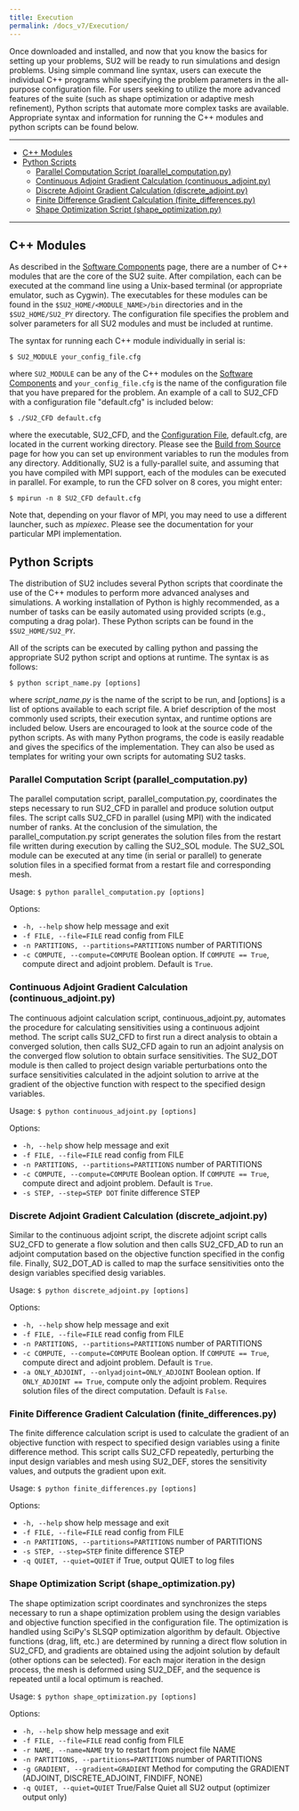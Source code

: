 ```yaml
---
title: Execution
permalink: /docs_v7/Execution/
---
```


Once downloaded and installed, and now that you know the basics for setting up your problems, SU2 will be ready to run simulations and design problems. Using simple command line syntax, users can execute the individual C++ programs while specifying the problem parameters in the all-purpose configuration file. For users seeking to utilize the more advanced features of the suite (such as shape optimization or adaptive mesh refinement), Python scripts that automate more complex tasks are available. Appropriate syntax and information for running the C++ modules and python scripts can be found below.

---


- [C++ Modules](#c-modules)
- [Python Scripts](#python-scripts)
  - [Parallel Computation Script (parallel_computation.py)](#parallel-computation-script-parallelcomputationpy)
  - [Continuous Adjoint Gradient Calculation (continuous_adjoint.py)](#continuous-adjoint-gradient-calculation-continuousadjointpy)
  - [Discrete Adjoint Gradient Calculation (discrete_adjoint.py)](#discrete-adjoint-gradient-calculation-discreteadjointpy)
  - [Finite Difference Gradient Calculation (finite_differences.py)](#finite-difference-gradient-calculation-finitedifferencespy)
  - [Shape Optimization Script (shape_optimization.py)](#shape-optimization-script-shapeoptimizationpy)
  
---

## C++ Modules

As described in the [Software Components](/docs_v7/Software-Components/) page, there are a number of C++ modules that are the core of the SU2 suite. After compilation, each can be executed at the command line using a Unix-based terminal (or appropriate emulator, such as Cygwin). The executables for these modules can be found in the `$SU2_HOME/<MODULE_NAME>/bin` directories and in the `$SU2_HOME/SU2_PY` directory.  The configuration file specifies the problem and solver parameters for all SU2 modules and must be included at runtime.

The syntax for running each C++ module individually in serial is:
```
$ SU2_MODULE your_config_file.cfg
```
where `SU2_MODULE` can be any of the C++ modules on the [Software Components](/docs_v7/Software-Components/) and `your_config_file.cfg` is the name of the configuration file that you have prepared for the problem. An example of a call to SU2_CFD with a configuration file "default.cfg" is included below:
```
$ ./SU2_CFD default.cfg
```
where the executable, SU2_CFD, and the [Configuration File](/docs_v7/Configuration-File/), default.cfg, are located in the current working directory.  Please see the [Build from Source](/docs_v7/Build-SU2-Linux-MacOS/) page for how you can set up environment variables to run the modules from any directory. Additionally, SU2 is a fully-parallel suite, and assuming that you have compiled with MPI support, each of the modules can be executed in parallel. For example, to run the CFD solver on 8 cores, you might enter:
```
$ mpirun -n 8 SU2_CFD default.cfg
```
Note that, depending on your flavor of MPI, you may need to use a different launcher, such as *mpiexec*. Please see the documentation for your particular MPI implementation.

## Python Scripts

The distribution of SU2 includes several Python scripts that coordinate the use of the C++ modules to perform more advanced analyses and simulations. A working installation of Python is highly recommended, as a number of tasks can be easily automated using provided scripts (e.g., computing a drag polar). These Python scripts can be found in the `$SU2_HOME/SU2_PY`.

All of the scripts can be executed by calling python and passing the appropriate SU2 python script and options at runtime. The syntax is as follows:
```
$ python script_name.py [options]
```
where *script_name.py* is the name of the script to be run, and [options] is a list of options available to each script file.  A brief description of the most commonly used scripts, their execution syntax, and runtime options are included below. Users are encouraged to look at the source code of the python scripts. As with many Python programs, the code is easily readable and gives the specifics of the implementation. They can also be used as templates for writing your own scripts for automating SU2 tasks.

### Parallel Computation Script (parallel_computation.py)

The parallel computation script, parallel_computation.py, coordinates the steps necessary to run SU2_CFD in parallel and produce solution output files. The script calls SU2_CFD in parallel (using MPI) with the indicated number of ranks. At the conclusion of the simulation, the parallel_computation.py script generates the solution files from the restart file written during execution by calling the SU2_SOL module. The SU2_SOL module can be executed at any time (in serial or parallel) to generate solution files in a specified format from a restart file and corresponding mesh.

Usage: `$ python parallel_computation.py [options]`

Options:
* `-h, --help` show help message and exit
* `-f FILE, --file=FILE` read config from FILE
* `-n PARTITIONS, --partitions=PARTITIONS` number of PARTITIONS
* `-c COMPUTE, --compute=COMPUTE` Boolean option. If `COMPUTE == True`, compute direct and adjoint problem. Default is  `True`.

### Continuous Adjoint Gradient Calculation (continuous_adjoint.py)

The continuous adjoint calculation script, continuous_adjoint.py, automates the procedure for calculating sensitivities using a continuous adjoint method. The script calls SU2_CFD to first run a direct analysis to obtain a converged solution, then calls SU2_CFD again to run an adjoint analysis on the converged flow solution to obtain surface sensitivities. The SU2_DOT module is then called to project design variable perturbations onto the surface sensitivities calculated in the adjoint solution to arrive at the gradient of the objective function with respect to the specified design variables.

Usage: `$ python continuous_adjoint.py [options]`

Options:
* `-h, --help` show help message and exit
* `-f FILE, --file=FILE` read config from FILE
* `-n PARTITIONS, --partitions=PARTITIONS` number of PARTITIONS
* `-c COMPUTE, --compute=COMPUTE` Boolean option. If `COMPUTE == True`, compute direct and adjoint problem. Default is  `True`.
* `-s STEP, --step=STEP DOT` finite difference STEP

### Discrete Adjoint Gradient Calculation (discrete_adjoint.py)

Similar to the continuous adjoint script, the discrete adjoint script calls SU2_CFD to generate a flow solution and then calls SU2_CFD_AD to run an adjoint computation based on the objective function specified in the config file. Finally, SU2_DOT_AD is called to map the surface sensitivities onto the design variables specified desig variables.

Usage: `$ python discrete_adjoint.py [options]`

Options:
* `-h, --help` show help message and exit
* `-f FILE, --file=FILE` read config from FILE
* `-n PARTITIONS, --partitions=PARTITIONS` number of PARTITIONS
* `-c COMPUTE, --compute=COMPUTE` Boolean option. If `COMPUTE == True`, compute direct and adjoint problem. Default is  `True`.
* `-a ONLY_ADJOINT, --onlyadjoint=ONLY_ADJOINT` Boolean option. If `ONLY_ADJOINT == True`, compute only the adjoint problem. Requires solution files of the direct computation. Default is  `False`.
### Finite Difference Gradient Calculation (finite_differences.py)

The finite difference calculation script is used to calculate the gradient of an objective function with respect to specified design variables using a finite difference method. This script calls SU2_CFD repeatedly, perturbing the input design variables and mesh using SU2_DEF, stores the sensitivity values, and outputs the gradient upon exit.

Usage: `$ python finite_differences.py [options]`

Options:
* `-h, --help` show help message and exit
* `-f FILE, --file=FILE` read config from FILE
* `-n PARTITIONS, --partitions=PARTITIONS` number of PARTITIONS
* `-s STEP, --step=STEP` finite difference STEP
* `-q QUIET, --quiet=QUIET` if True, output QUIET to log files 

### Shape Optimization Script (shape_optimization.py)

The shape optimization script coordinates and synchronizes the steps necessary to run a shape optimization problem using the design variables and objective function specified in the configuration file. The optimization is handled using SciPy's SLSQP optimization algorithm by default. Objective functions (drag, lift, etc.) are determined by running a direct flow solution in SU2_CFD, and gradients are obtained using the adjoint solution by default (other options can be selected). For each major iteration in the design process, the mesh is deformed using SU2_DEF, and the sequence is repeated until a local optimum is reached.

Usage: `$ python shape_optimization.py [options]`

Options:
* `-h, --help` show help message and exit
* `-f FILE, --file=FILE` read config from FILE
* `-r NAME, --name=NAME` try to restart from project file NAME
* `-n PARTITIONS, --partitions=PARTITIONS` number of PARTITIONS
* `-g GRADIENT, --gradient=GRADIENT` Method for computing the GRADIENT (ADJOINT, DISCRETE_ADJOINT, FINDIFF, NONE)
* `-q QUIET, --quiet=QUIET` True/False Quiet all SU2 output (optimizer output only)
